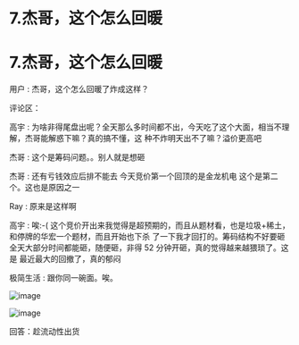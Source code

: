 # 7.杰哥，这个怎么回暖

# 7.杰哥，这个怎么回暖

用户 : 杰哥，这个怎么回暖了炸成这样？

评论区：

高宇 : 为啥非得尾盘出呢？全天那么多时间都不出，今天吃了这个大面，相当不理解，杰哥能解惑下嘛？真的搞不懂，这 种不炸明天出不了嘛？溢价更高吧

杰哥 : 这个是筹码问题。。别人就是想砸

杰哥 : 还有亏钱效应后排不能去 今天竞价第一个回顶的是金龙机电 这个是第二个。这也是原因之一

Ray : 原来是这样啊

高宇 : 唉:-( 这个竞价开出来我觉得是超预期的，而且从题材看，也是垃圾+稀土，和停牌的华宏一个题材，而且开始也下杀 了一下我才回打的。筹码结构不好要砸全天大部分时间都能砸，随便砸，非得 52 分钟开砸，真的觉得越来越猥琐了。这是 最近最大的回撤了，真的郁闷

极简生活 : 跟你同一碗面。唉。

![image](img/Image_007.png)

![image](img/Image_008.png)

回答：趁流动性出货